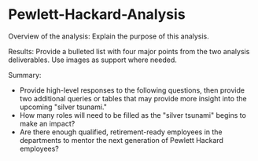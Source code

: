 # Pewlett-Hackard-Analysis

Overview of the analysis: Explain the purpose of this analysis.

Results: Provide a bulleted list with four major points from the two analysis deliverables. Use images as support where needed.

Summary: 
* Provide high-level responses to the following questions, then provide two additional queries or tables that may provide more insight into the upcoming "silver tsunami."
* How many roles will need to be filled as the "silver tsunami" begins to make an impact?
* Are there enough qualified, retirement-ready employees in the departments to mentor the next generation of Pewlett Hackard employees?
